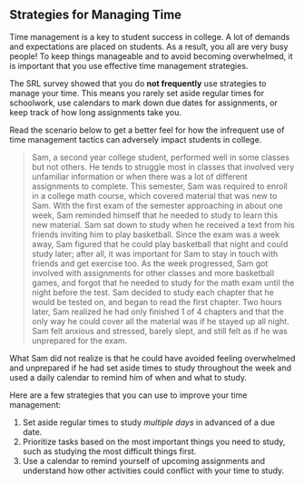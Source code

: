 ## Strategies for Managing Time

Time management is a key to student success in college. A lot of demands and expectations are placed on students. As a result, you all are very busy people! To keep things manageable and to avoid becoming overwhelmed, it is important that you use effective time management strategies.  

The SRL survey showed that you do **not frequently** use strategies to manage your time. This means you rarely set aside regular times for schoolwork, use calendars to mark down due dates for assignments, or keep track of how long assignments take you.

Read the scenario below to get a better feel for how the infrequent use of time management tactics can adversely impact students in college.

> Sam, a second year college student, performed well in some classes but not others. He tends to struggle most in classes that involved very unfamiliar information or when there was a lot of different assignments to complete. This semester, Sam was required to enroll in a college math course, which covered material that was new to Sam. With the first exam of the semester approaching in about one week, Sam reminded himself that he needed to study to learn this new material. Sam sat down to study when he received a text from his friends inviting him to play basketball. Since the exam was a week away, Sam figured that he could play basketball that night and could study later; after all, it was important for Sam to stay in touch with friends and get exercise too. As the week progressed, Sam got involved with assignments for other classes and more basketball games, and forgot that he needed to study for the math exam until the night before the test. Sam decided to study each chapter that he would be tested on, and began to read the first chapter. Two hours later, Sam realized he had only finished 1 of 4 chapters and that the only way he could cover all the material was if he stayed up all night. Sam felt anxious and stressed, barely slept, and still felt as if he was unprepared for the exam.

What Sam did not realize is that he could have avoided feeling overwhelmed and unprepared if he had set aside times to study throughout the week and used a daily calendar to remind him of when and what to study.   

Here are a few strategies that you can use to improve your time management:

1.	Set aside regular times to study *multiple days* in advanced of a due date.
2.	Prioritize tasks based on the most important things you need to study, such as studying the most difficult things first. 
3.	Use a calendar to remind yourself of upcoming assignments and understand how other activities could conflict with your time to study.
